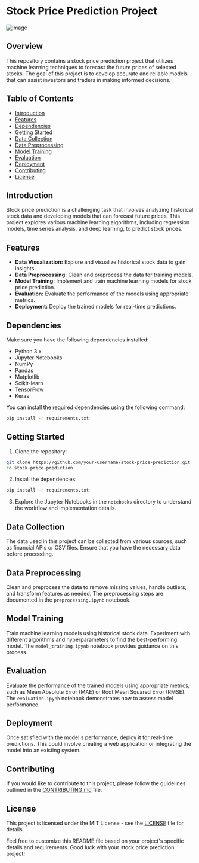 # Stock Price Prediction Project
![image](https://github.com/RahulDasari1/Microsoft_Stock_Price_Prediction/assets/101777162/6259ad01-6e3a-42ee-b67c-f303ca1434f9)

## Overview

This repository contains a stock price prediction project that utilizes machine learning techniques to forecast the future prices of selected stocks. The goal of this project is to develop accurate and reliable models that can assist investors and traders in making informed decisions.

## Table of Contents

- [Introduction](#introduction)
- [Features](#features)
- [Dependencies](#dependencies)
- [Getting Started](#getting-started)
- [Data Collection](#data-collection)
- [Data Preprocessing](#data-preprocessing)
- [Model Training](#model-training)
- [Evaluation](#evaluation)
- [Deployment](#deployment)
- [Contributing](#contributing)
- [License](#license)

## Introduction

Stock price prediction is a challenging task that involves analyzing historical stock data and developing models that can forecast future prices. This project explores various machine learning algorithms, including regression models, time series analysis, and deep learning, to predict stock prices.

## Features

- **Data Visualization:** Explore and visualize historical stock data to gain insights.
- **Data Preprocessing:** Clean and preprocess the data for training models.
- **Model Training:** Implement and train machine learning models for stock price prediction.
- **Evaluation:** Evaluate the performance of the models using appropriate metrics.
- **Deployment:** Deploy the trained models for real-time predictions.

## Dependencies

Make sure you have the following dependencies installed:

- Python 3.x
- Jupyter Notebooks
- NumPy
- Pandas
- Matplotlib
- Scikit-learn
- TensorFlow
- Keras

You can install the required dependencies using the following command:

```bash
pip install -r requirements.txt
```

## Getting Started

1. Clone the repository:

```bash
git clone https://github.com/your-username/stock-price-prediction.git
cd stock-price-prediction
```

2. Install the dependencies:

```bash
pip install -r requirements.txt
```

3. Explore the Jupyter Notebooks in the `notebooks` directory to understand the workflow and implementation details.

## Data Collection

The data used in this project can be collected from various sources, such as financial APIs or CSV files. Ensure that you have the necessary data before proceeding.

## Data Preprocessing

Clean and preprocess the data to remove missing values, handle outliers, and transform features as needed. The preprocessing steps are documented in the `preprocessing.ipynb` notebook.

## Model Training

Train machine learning models using historical stock data. Experiment with different algorithms and hyperparameters to find the best-performing model. The `model_training.ipynb` notebook provides guidance on this process.

## Evaluation

Evaluate the performance of the trained models using appropriate metrics, such as Mean Absolute Error (MAE) or Root Mean Squared Error (RMSE). The `evaluation.ipynb` notebook demonstrates how to assess model performance.

## Deployment

Once satisfied with the model's performance, deploy it for real-time predictions. This could involve creating a web application or integrating the model into an existing system.

## Contributing

If you would like to contribute to this project, please follow the guidelines outlined in the [CONTRIBUTING.md](CONTRIBUTING.md) file.

## License

This project is licensed under the MIT License - see the [LICENSE](LICENSE) file for details.

Feel free to customize this README file based on your project's specific details and requirements. Good luck with your stock price prediction project!
